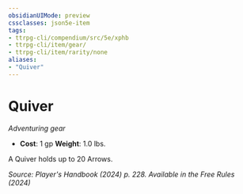 ```yaml
---
obsidianUIMode: preview
cssclasses: json5e-item
tags:
- ttrpg-cli/compendium/src/5e/xphb
- ttrpg-cli/item/gear/
- ttrpg-cli/item/rarity/none
aliases: 
- "Quiver"
---
```

# Quiver
*Adventuring gear*  


- **Cost**: 1 gp
**Weight**: 1.0 lbs.

A Quiver holds up to 20 Arrows.

*Source: Player's Handbook (2024) p. 228. Available in the Free Rules (2024)*